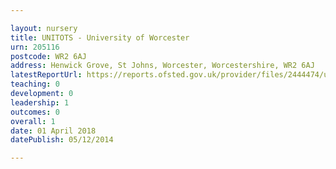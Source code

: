 ```yaml
---

layout: nursery
title: UNITOTS - University of Worcester
urn: 205116
postcode: WR2 6AJ
address: Henwick Grove, St Johns, Worcester, Worcestershire, WR2 6AJ
latestReportUrl: https://reports.ofsted.gov.uk/provider/files/2444474/urn/205116.pdf
teaching: 0
development: 0
leadership: 1
outcomes: 0
overall: 1
date: 01 April 2018 
datePublish: 05/12/2014

---
```

